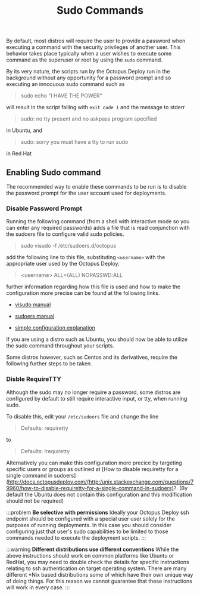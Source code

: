 ﻿---
title: Sudo Commands
position: 2
---


By default, most distros will require the user to provide a password when executing a command with the security privileges of another user. This behavior takes place typically when a user wishes to execute some command as the superuser or root by using the `sudo` command.


By its very nature, the scripts run by the Octopus Deploy run in the background without any opportunity for a password prompt and so executing an innocuous sudo command such as


> sudo echo "I HAVE THE POWER"



will result in the script failing with `exit code 1` and the message to stderr


> sudo: no tty present and no askpass program specified



in Ubuntu, and


> sudo: sorry you must have a tty to run sudo



in Red Hat

## Enabling Sudo command


The recommended way to enable these commands to be run is to disable the password prompt for the user account used for deployments.

### Disable Password Prompt


Running the following command (from a shell with interactive mode so you can enter any required passwords) adds a file that is read conjunction with the sudoers file to configure valid sudo policies.


> sudo visudo -f /etc/sudoers.d/octopus



add the following line to this file, substituting `<username>` with the appropriate user used by the Octopus Deploy.


> <username\> ALL=(ALL) NOPASSWD:ALL



further information regarding how this file is used and how to make the configuration more precise can be found at the following links.

- [visudo manual](http://www.sudo.ws/man/1.8.13/visudo.man.html)


- [sudoers manual](http://www.sudo.ws/man/1.8.13/sudoers.man.html)


- [simple configuration explanation](http://superuser.com/questions/357467/what-do-the-alls-in-the-line-admin-all-all-all-in-ubuntus-etc-sudoers#357472)



If you are using a distro such as Ubuntu, you should now be able to utilize the sudo command throughout your scripts.


Some distros however, such as Centos and its derivatives, require the following further steps to be taken.




### Disble RequireTTY


Although the sudo may no longer require a password, some distros are configured by default to still require interactive input, or tty, when running sudo.


To disable this, edit your `/etc/sudoers` file and change the line


> Defaults: requiretty



to


> Defaults: !requiretty



Alternatively you can make this configuration more precice by targeting specific users or groups as outlined at [How to disable requiretty for a single command in sudoers](http://docs.octopusdeploy.com/(http:/unix.stackexchange.com/questions/79960/how-to-disable-requiretty-for-a-single-command-in-sudoers)?.
(By default the Ubuntu does not contain this configuration and this modification should not be required)




:::problem
**Be selective with permissions**
Ideally your Octopus Deploy ssh endpoint should be configured with a special user user solely for the purposes of running deployments. In this case you should consider configuring just that user's sudo capabilities to be limited to those commands needed to execute the deployment scripts.
:::

:::warning
**Different distributions use different conventions**
While the above instructions should work on common platforms like Ubuntu or RedHat, you may need to double check the details for specific instructions relating to ssh authentication on target operating system. There are many different \*Nix based distributions some of which have their own unique way of doing things. For this reason we cannot guarantee that these instructions will work in every case.
:::
